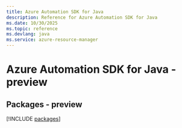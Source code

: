 ```yaml
---
title: Azure Automation SDK for Java
description: Reference for Azure Automation SDK for Java
ms.date: 10/30/2025
ms.topic: reference
ms.devlang: java
ms.service: azure-resource-manager
---
```

# Azure Automation SDK for Java - preview
## Packages - preview
[!INCLUDE [packages](automation-index.md)]